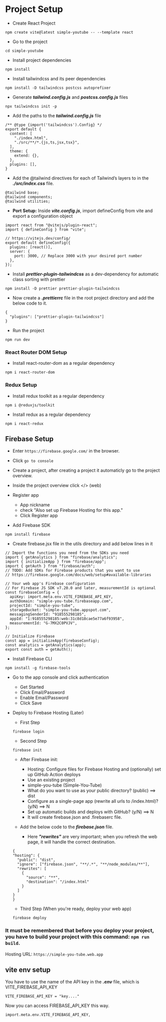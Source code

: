 # Project Setup

- Create React Project

```
npm create vite@latest simple-youtube -- --template react
```

- Go to the project

```
cd simple-youtube
```

- Install project dependencies

```
npm install
```

- Install tailwindcss and its peer dependencies

```
npm install -D tailwindcss postcss autoprefixer
```

- Generate **_tailwind.config.js_** and **_postcss.config.js_** files

```
npx tailwindcss init -p
```

- Add the paths to the **_tailwind.config.js_** file

```
/** @type {import('tailwindcss').Config} */
export default {
  content: [
    "./index.html",
    "./src/**/*.{js,ts,jsx,tsx}",
  ],
  theme: {
    extend: {},
  },
  plugins: [],
}
```

- Add the @tailwind directives for each of Tailwind’s layers to in the **_./src/index.css_** file.

```
@tailwind base;
@tailwind components;
@tailwind utilities;
```

- **Port Setup:** Inside **_vite.config.js_**, import defineConfig from vite and export a configuration object

```
import react from "@vitejs/plugin-react";
import { defineConfig } from "vite";

// https://vitejs.dev/config/
export default defineConfig({
  plugins: [react()],
  server: {
    port: 3000, // Replace 3000 with your desired port number
  },
});
```

- Install **_prettier-plugin-tailwindcss_** as a dev-dependency for automatic class sorting with prettier

```
npm install -D prettier prettier-plugin-tailwindcss
```

- Now create a **_.prettierrc_** file in the root project directory and add the below code to it.

```
{
  "plugins": ["prettier-plugin-tailwindcss"]
}
```

- Run the project

```
npm run dev
```

### React Router DOM Setup

- Install react-router-dom as a regular dependency

```
npm i react-router-dom

```

### Redux Setup

- Install redux toolkit as a regular dependency

```
npm i @reduxjs/toolkit
```

- Install redux as a regular dependency

```
npm i react-redux
```

## Firebase Setup

- Enter `https://firebase.google.com/` in the browser.
- Click `go to console`
- Create a project, after creating a project it automaticly go to the project overview.
- Inside the project overview click </> (web)
- Register app

  - App nickname
  - check "Also set up Firebase Hosting for this app."
  - Click Register app

- Add Firebase SDK

```
npm install firebase
```

- Create firebase.jsx file in the utils directory and add below lines in it

```
// Import the functions you need from the SDKs you need
import { getAnalytics } from "firebase/analytics";
import { initializeApp } from "firebase/app";
import { getAuth } from "firebase/auth";
// TODO: Add SDKs for Firebase products that you want to use
// https://firebase.google.com/docs/web/setup#available-libraries

// Your web app's Firebase configuration
// For Firebase JS SDK v7.20.0 and later, measurementId is optional
const firebaseConfig = {
  apiKey: import.meta.env.VITE_FIREBASE_API_KEY,
  authDomain: "simple-you-tube.firebaseapp.com",
  projectId: "simple-you-tube",
  storageBucket: "simple-you-tube.appspot.com",
  messagingSenderId: "918555298185",
  appId: "1:918555298185:web:31c8d18cae5e77a6f93958",
  measurementId: "G-7MX2C0PVJV",
};

// Initialize Firebase
const app = initializeApp(firebaseConfig);
const analytics = getAnalytics(app);
export const auth = getAuth();
```

- Install Firebase CLI

```
npm install -g firebase-tools
```

- Go to the app console and click authentication
  - Get Started
  - Click Email/Password
  - Enable Email/Password
  - Click Save
- Deploy to Firebase Hosting (Later)

  - First Step

  ```
  firebase login
  ```

  - Second Step

  ```
  firebase init
  ```

  - After Firebase init:

    - Hosting: Configure files for Firebase Hosting and (optionally) set up GitHub Action deploys
    - Use an existing project
    - simple-you-tube (Simple-You-Tube)
    - What do you want to use as your public directory? (public) ==> dist
    - Configure as a single-page app (rewrite all urls to /index.html)? (y/N) ==> N
    - Set up automatic builds and deploys with GitHub? (y/N) ==> N
    - It will create firebase.json and .firebaserc file.

  - Add the below code to the **_firebase.json_** file.
    - Here **_"rewrites"_** are very important; when you refresh the web page, it will handle the correct destination.

  ```
  {
  "hosting": {
    "public": "dist",
    "ignore": ["firebase.json", "**/.*", "**/node_modules/**"],
    "rewrites": [
      {
        "source": "**",
        "destination": "/index.html"
      }
    ]
  }
  }
  ```

  - Third Step (When you're ready, deploy your web app)

  ```
  firebase deploy
  ```

### It must be remembered that before you deploy your project, you have to build your project with this command: `npm run build`.

Hosting URL: `https://simple-you-tube.web.app`

## vite env setup

You have to use the name of the API key in the **_.env_** file, which is VITE_FIREBASE_API_KEY

```
VITE_FIREBASE_API_KEY = "key...."
```

Now you can access FIREBASE_API_KEY this way.

```
import.meta.env.VITE_FIREBASE_API_KEY,
```
